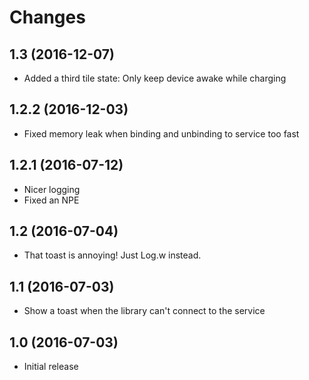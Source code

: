 # Changes

## 1.3 (2016-12-07)

- Added a third tile state: Only keep device awake while charging

## 1.2.2 (2016-12-03)

- Fixed memory leak when binding and unbinding to service too fast

## 1.2.1 (2016-07-12)

- Nicer logging
- Fixed an NPE

## 1.2 (2016-07-04)

- That toast is annoying! Just Log.w instead.

## 1.1 (2016-07-03)

- Show a toast when the library can't connect to the service

## 1.0 (2016-07-03)

- Initial release
